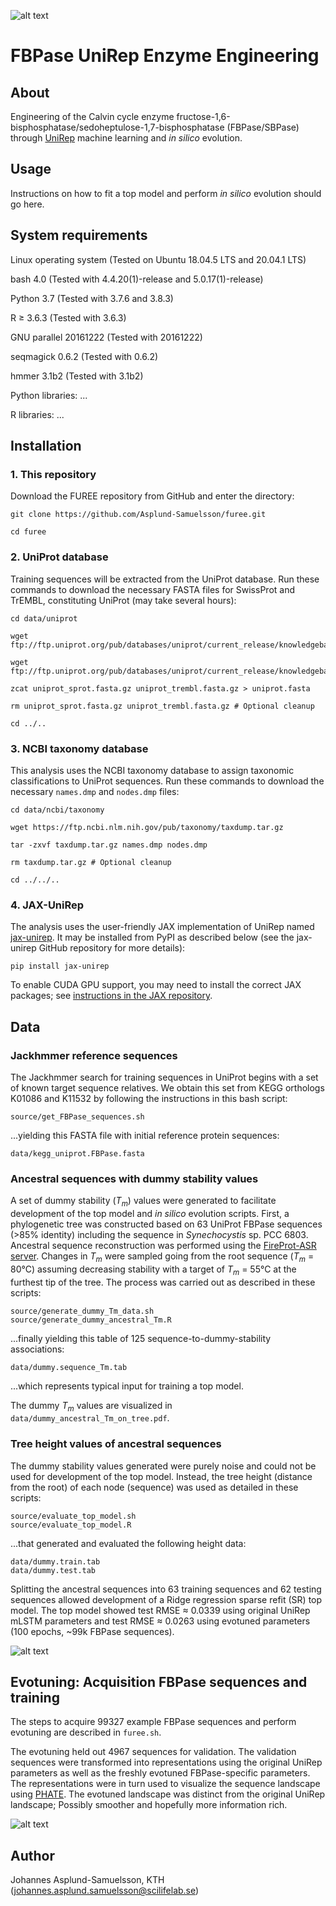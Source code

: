 ![alt text](furee.png "FBPase UniRep Enzyme Engineering")

# FBPase UniRep Enzyme Engineering

## About
Engineering of the Calvin cycle enzyme fructose-1,6-bisphosphatase/sedoheptulose-1,7-bisphosphatase (FBPase/SBPase) through [UniRep](https://github.com/churchlab/UniRep) machine learning and _in silico_ evolution.

## Usage

Instructions on how to fit a top model and perform _in silico_ evolution should go here.

## System requirements

Linux operating system (Tested on Ubuntu 18.04.5 LTS and 20.04.1 LTS)

bash 4.0 (Tested with 4.4.20(1)-release and 5.0.17(1)-release)

Python 3.7 (Tested with 3.7.6 and 3.8.3)

R ≥ 3.6.3 (Tested with 3.6.3)

GNU parallel 20161222 (Tested with 20161222)

seqmagick 0.6.2 (Tested with 0.6.2)

hmmer 3.1b2 (Tested with 3.1b2)

Python libraries: ...

R libraries: ...

## Installation

### 1. This repository

Download the FUREE repository from GitHub and enter the directory:
```
git clone https://github.com/Asplund-Samuelsson/furee.git

cd furee
```

### 2. UniProt database

Training sequences will be extracted from the UniProt database. Run these commands to download the necessary FASTA files for SwissProt and TrEMBL, constituting UniProt (may take several hours):

```
cd data/uniprot

wget ftp://ftp.uniprot.org/pub/databases/uniprot/current_release/knowledgebase/complete/uniprot_sprot.fasta.gz

wget ftp://ftp.uniprot.org/pub/databases/uniprot/current_release/knowledgebase/complete/uniprot_trembl.fasta.gz

zcat uniprot_sprot.fasta.gz uniprot_trembl.fasta.gz > uniprot.fasta

rm uniprot_sprot.fasta.gz uniprot_trembl.fasta.gz # Optional cleanup

cd ../..
```

### 3. NCBI taxonomy database

This analysis uses the NCBI taxonomy database to assign taxonomic classifications to UniProt sequences. Run these commands to download the necessary `names.dmp` and `nodes.dmp` files:

```
cd data/ncbi/taxonomy

wget https://ftp.ncbi.nlm.nih.gov/pub/taxonomy/taxdump.tar.gz

tar -zxvf taxdump.tar.gz names.dmp nodes.dmp

rm taxdump.tar.gz # Optional cleanup

cd ../../..
```

### 4. JAX-UniRep

The analysis uses the user-friendly JAX implementation of UniRep named [jax-unirep](https://github.com/ElArkk/jax-unirep). It may be installed from PyPI as described below (see the jax-unirep GitHub repository for more details):

```
pip install jax-unirep
```

To enable CUDA GPU support, you may need to install the correct JAX packages; see [instructions in the JAX repository](https://github.com/google/jax#pip-installation).

## Data

### Jackhmmer reference sequences

The Jackhmmer search for training sequences in UniProt begins with a set of known target sequence relatives. We obtain this set from KEGG orthologs K01086 and K11532 by following the instructions in this bash script:

```
source/get_FBPase_sequences.sh
```

...yielding this FASTA file with initial reference protein sequences:

```
data/kegg_uniprot.FBPase.fasta
```

### Ancestral sequences with dummy stability values

A set of dummy stability (_T<sub>m</sub>_) values were generated to facilitate development of the top model and _in silico_ evolution scripts. First, a phylogenetic tree was constructed based on 63 UniProt FBPase sequences (>85% identity) including the sequence in _Synechocystis_ sp. PCC 6803. Ancestral sequence reconstruction was performed using the [FireProt-ASR server](http://loschmidt.chemi.muni.cz/fireprotasr/). Changes in _T<sub>m</sub>_ were sampled going from the root sequence (_T<sub>m</sub>_ = 80°C) assuming decreasing stability with a target of _T<sub>m</sub>_ = 55°C at the furthest tip of the tree. The process was carried out as described in these scripts:

```
source/generate_dummy_Tm_data.sh
source/generate_dummy_ancestral_Tm.R
```

...finally yielding this table of 125 sequence-to-dummy-stability associations:

```
data/dummy.sequence_Tm.tab
```

...which represents typical input for training a top model.

The dummy _T<sub>m</sub>_ values are visualized in `data/dummy_ancestral_Tm_on_tree.pdf`.

### Tree height values of ancestral sequences

The dummy stability values generated were purely noise and could not be used for development of the top model. Instead, the tree height (distance from the root) of each node (sequence) was used as detailed in these scripts:

```
source/evaluate_top_model.sh
source/evaluate_top_model.R
```

...that generated and evaluated the following height data:

```
data/dummy.train.tab
data/dummy.test.tab
```

Splitting the ancestral sequences into 63 training sequences and 62 testing sequences allowed development of a Ridge regression sparse refit (SR) top model. The top model showed test RMSE ≈ 0.0339 using original UniRep mLSTM parameters and test RMSE ≈ 0.0263 using evotuned parameters (100 epochs, ~99k FBPase sequences).

![alt text](data/top_model_evaluation.png "Evaluation of top model using 125 FBPase sequences")

## Evotuning: Acquisition FBPase sequences and training

The steps to acquire 99327 example FBPase sequences and perform evotuning are described in `furee.sh`.

The evotuning held out 4967 sequences for validation. The validation sequences were transformed into representations using the original UniRep parameters as well as the freshly evotuned FBPase-specific parameters. The representations were in turn used to visualize the sequence landscape using [PHATE](https://github.com/KrishnaswamyLab/PHATE). The evotuned landscape was distinct from the original UniRep landscape; Possibly smoother and hopefully more information rich.

![alt text](data/phate_evaluation.png "Evaluation of evotuned FBPase sequence landscape")

## Author
Johannes Asplund-Samuelsson, KTH (johannes.asplund.samuelsson@scilifelab.se)
